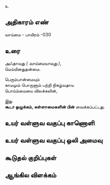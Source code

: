உ


## அதிகாரம் எண்

வாய்மை - பாயிரம் -030

## உரை

அஃதாவது _( வாய்மையாவது )_,  
மெய்யினதுதன்மை.  

பெரும்பான்மையும்  
காமமும் பொருளும் பற்றி நிகழ்வதாய  
பொய்ம்மையை விலக்கலின்,  

இது  
**கூடா ஒழுக்கம், கள்ளாமைகளின் பின்** வைக்கப்பட்டது.


## உயர் வள்ளுவ வகுப்பு காணொளி


## உயர் வள்ளுவ வகுப்பு ஒலி அமைவு 


## கூடுதல் குறிப்புகள்


## ஆங்கில விளக்கம்

